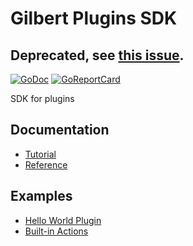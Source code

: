# Gilbert Plugins SDK

## Deprecated, see [this issue](https://github.com/go-gilbert/gilbert/issues/72).

[![GoDoc](https://godoc.org/github.com/go-gilbert/gilbert-sdk?status.svg)](https://godoc.org/github.com/go-gilbert/gilbert-sdk)
[![GoReportCard](https://goreportcard.com/badge/github.com/go-gilbert/gilbert-sdk)](https://goreportcard.com/report/github.com/go-gilbert/gilbert-sdk)

SDK for plugins

## Documentation

* [Tutorial](https://go-gilbert.github.io/gilbert/docs/plugin-development/)
* [Reference](https://godoc.org/github.com/go-gilbert/gilbert-sdk)

## Examples

* [Hello World Plugin](https://github.com/go-gilbert/gilbert-plugin-example)
* [Built-in Actions](https://github.com/go-gilbert/gilbert/tree/master/actions)

